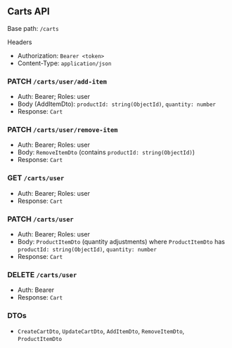 ## Carts API

Base path: `/carts`

Headers
- Authorization: `Bearer <token>`
- Content-Type: `application/json`

### PATCH `/carts/user/add-item`
- Auth: Bearer; Roles: user
- Body (AddItemDto): `productId: string(ObjectId)`, `quantity: number`
- Response: `Cart`

### PATCH `/carts/user/remove-item`
- Auth: Bearer; Roles: user
- Body: `RemoveItemDto` (contains `productId: string(ObjectId)`)
- Response: `Cart`

### GET `/carts/user`
- Auth: Bearer; Roles: user
- Response: `Cart`

### PATCH `/carts/user`
- Auth: Bearer; Roles: user
- Body: `ProductItemDto` (quantity adjustments) where `ProductItemDto` has `productId: string(ObjectId)`, `quantity: number`
- Response: `Cart`

### DELETE `/carts/user`
- Auth: Bearer
- Response: `Cart`

### DTOs
- `CreateCartDto`, `UpdateCartDto`, `AddItemDto`, `RemoveItemDto`, `ProductItemDto`


